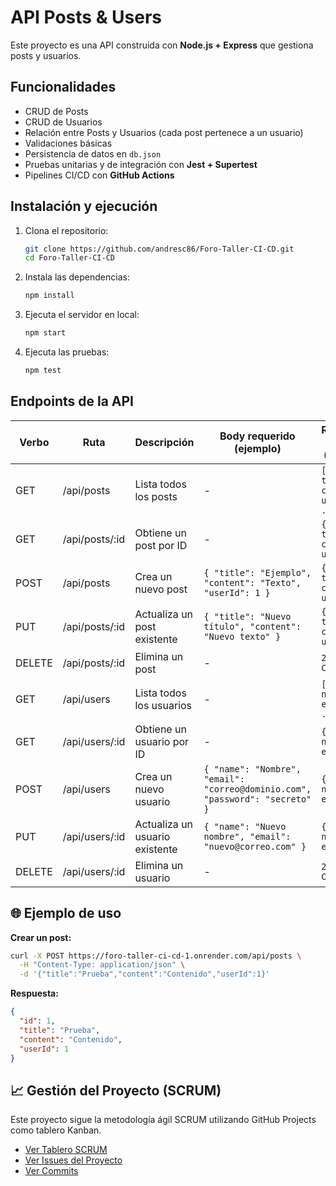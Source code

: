 # API Posts & Users

Este proyecto es una API construida con **Node.js + Express** que gestiona posts y usuarios.

## Funcionalidades
- CRUD de Posts
- CRUD de Usuarios
- Relación entre Posts y Usuarios (cada post pertenece a un usuario)
- Validaciones básicas
- Persistencia de datos en `db.json`
- Pruebas unitarias y de integración con **Jest + Supertest**
- Pipelines CI/CD con **GitHub Actions**

## Instalación y ejecución
1. Clona el repositorio:
   ```bash
   git clone https://github.com/andresc86/Foro-Taller-CI-CD.git
   cd Foro-Taller-CI-CD
   ```
2. Instala las dependencias:
   ```bash
   npm install
   ```
3. Ejecuta el servidor en local:
   ```bash
   npm start
   ```
4. Ejecuta las pruebas:
   ```bash
   npm test
   ```

## Endpoints de la API

| Verbo | Ruta                | Descripción                        | Body requerido (ejemplo)                                                                 | Respuesta exitosa (ejemplo) |
|-------|---------------------|------------------------------------|-----------------------------------------------------------------------------------------|-----------------------------|
| GET   | /api/posts          | Lista todos los posts              | -                                                                                       | `[ { id, title, content, userId }, ... ]` |
| GET   | /api/posts/:id      | Obtiene un post por ID             | -                                                                                       | `{ id, title, content, userId }` |
| POST  | /api/posts          | Crea un nuevo post                 | `{ "title": "Ejemplo", "content": "Texto", "userId": 1 }`                        | `{ id, title, content, userId }` |
| PUT   | /api/posts/:id      | Actualiza un post existente        | `{ "title": "Nuevo título", "content": "Nuevo texto" }`                            | `{ id, title, content, userId }` |
| DELETE| /api/posts/:id      | Elimina un post                    | -                                                                                       | `204 No Content`            |
| GET   | /api/users          | Lista todos los usuarios           | -                                                                                       | `[ { id, name, email }, ... ]` |
| GET   | /api/users/:id      | Obtiene un usuario por ID          | -                                                                                       | `{ id, name, email }`        |
| POST  | /api/users          | Crea un nuevo usuario              | `{ "name": "Nombre", "email": "correo@dominio.com", "password": "secreto" }`   | `{ id, name, email }`        |
| PUT   | /api/users/:id      | Actualiza un usuario existente     | `{ "name": "Nuevo nombre", "email": "nuevo@correo.com" }`                         | `{ id, name, email }`        |
| DELETE| /api/users/:id      | Elimina un usuario                 | -                                                                                       | `204 No Content`            |

## 🌐 Ejemplo de uso

**Crear un post:**
```bash
curl -X POST https://foro-taller-ci-cd-1.onrender.com/api/posts \
  -H "Content-Type: application/json" \
  -d '{"title":"Prueba","content":"Contenido","userId":1}'
```

**Respuesta:**
```json
{
  "id": 1,
  "title": "Prueba",
  "content": "Contenido",
  "userId": 1
}
```
## 📈 Gestión del Proyecto (SCRUM)
Este proyecto sigue la metodología ágil SCRUM utilizando GitHub Projects como tablero Kanban.

- [Ver Tablero SCRUM](https://github.com/andresc86/Foro-Taller-CI-CD/projects)
- [Ver Issues del Proyecto](https://github.com/andresc86/Foro-Taller-CI-CD/issues)
- [Ver Commits](https://github.com/andresc86/Foro-Taller-CI-CD/commits/main)

